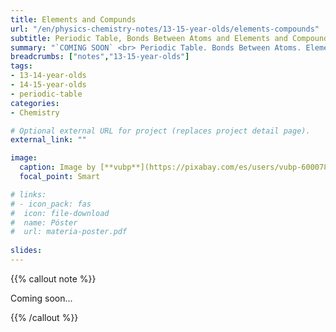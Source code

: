 ```yaml
---
title: Elements and Compunds
url: "/en/physics-chemistry-notes/13-15-year-olds/elements-compounds"
subtitle: Periodic Table, Bonds Between Atoms and Elements and Compounds of Special Interest
summary: "`COMING SOON` <br> Periodic Table. Bonds Between Atoms. Elements and Compounds of Special Interest."
breadcrumbs: ["notes","13-15-year-olds"]
tags:
- 13-14-year-olds
- 14-15-year-olds
- periodic-table
categories:
- Chemistry

# Optional external URL for project (replaces project detail page).
external_link: ""

image:
  caption: Image by [**vubp**](https://pixabay.com/es/users/vubp-6000785/) on [Pixabay](https://pixabay.com/es/)
  focal_point: Smart

# links:
# - icon_pack: fas
#  icon: file-download
#  name: Póster
#  url: materia-poster.pdf
  
slides: 
---
```


{{% callout note %}}

Coming soon...

{{% /callout %}}
